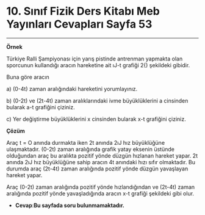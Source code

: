 # 10. Sınıf Fizik Ders Kitabı Meb Yayınları Cevapları Sayfa 53

---

**Örnek**

Türkiye Ralli Şampiyonası için yarış pistinde antrenman yapmakta olan sporcunun kullandığı aracın hareketine ait ıJ-t grafiği 2{) şekildeki gibidir.

Buna göre aracın

 a) (0-4t) zaman aralığındaki hareketini yorumlayınız.

 b) (0-2t) ve (2t-4t) zaman aralıklarındaki ivme büyüklüklerini a cinsinden bularak a-t grafiğini çiziniz.

 c) Yer değiştirme büyüklüklerini x cinsinden bularak x-t grafiğini çiziniz.

**Çözüm**

Araç t = O anında durmakta iken 2t anında 2ıJ hız büyüklüğüne ulaşmaktadır. (0-2t) zaman aralığında grafik yatay eksenin üstünde olduğundan araç bu aralıkta pozitif yönde düzgün hızlanan hareket yapar. 2t anında 2ıJ hız büyüklüğüne sahip aracın 4t anındaki hızı sıfır olmaktadır. Bu durumda araç (2t-4t) zaman aralığında pozitif yönde düzgün yavaşlayan hareket yapar.

Araç (0-2t) zaman aralığında pozitif yönde hızlandığından ve (2t-4t) zaman aralığında pozitif yönde yavaşladığında aracın x-t grafiği şekildeki gibi olur.

-   **Cevap**:**Bu sayfada soru bulunmamaktadır.**